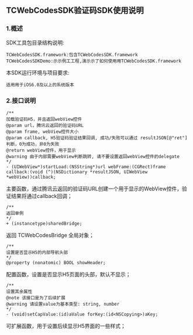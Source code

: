 ## TCWebCodesSDK验证码SDK使用说明
### 1.概述
  SDK工具包目录结构说明:
    
    TCWebCodesSDK.framework:包含TCWebCodesSDK.framework
    TCWebCodesSDKDemo:⽰示例⼯工程,演⽰示了如何使⽤用TCWebCodesSDK.framework
    
  本SDK运行环境与项目要求:
    
    适⽤用于iOS6.0及以上的系统版本
    

### 2.接口说明
    
    /**
    加载验证码H5，并且返回webView控件
    @param url，腾讯云返回的验证码URL
    @param frame, webView控件大小
    @param callback, H5验证码验证结果回调, 成功/失败可以通过 resultJSON[@"ret"] 判断，0为成功，非0为失败
    @return webView控件，用于显示
    @warning 由于内部需要webView判断跳转, 请不要设置返回webView控件的delegate
    */
    - (UIWebView*)startLoad:(NSString*)url webFrame:(CGRect)frame callback:(void (^)(NSDictionary *resultJSON, UIWebView *webView))callback;
    
  主要函数，通过腾讯云返回的验证码URL创建一个用于显示的WebView控件，验证结果将通过callback回调；
  
  
    /**
    返回单例
    */
    + (instancetype)sharedBridge;  
    
  返回 TCWebCodesBridge 全局对象；
  
  
    /**
    设置是否显示H5的内部导航头部
    */
    @property (nonatomic) BOOL showHeader;
    
  配置函数，设置是否显示H5页面的头部，默认不显示；
  
  
    /**
    设置其余属性
    @note 该接口是为了后续扩展
    @warning 请设置value为基本类型: string, number
    */
    - (void)setCapValue:(id)aValue forKey:(id<NSCopying>)aKey;  
    
  可扩展函数，用于设置后续显示H5界面的一些样式；
  
